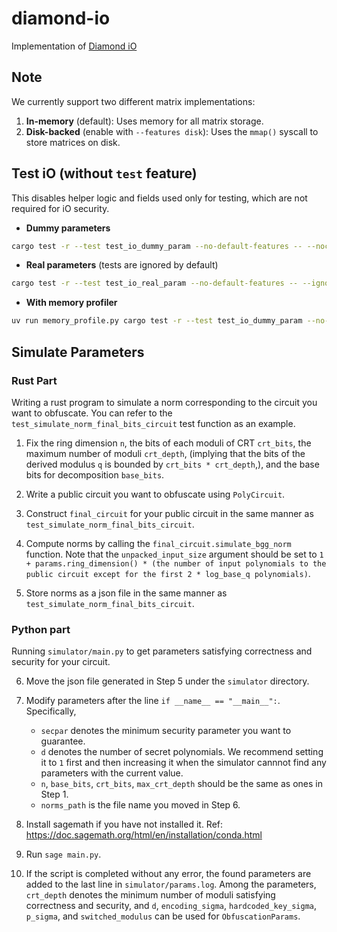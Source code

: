# diamond-io

Implementation of [Diamond iO](https://eprint.iacr.org/2025/236)

## Note

We currently support two different matrix implementations:
1. **In-memory** (default): Uses memory for all matrix storage.
2. **Disk-backed** (enable with `--features disk`): Uses the `mmap()` syscall to store matrices on disk.

## Test iO (without `test` feature)

This disables helper logic and fields used only for testing, which are not required for iO security.

- **Dummy parameters**  
```bash
cargo test -r --test test_io_dummy_param --no-default-features -- --nocapture
```

- **Real parameters** (tests are ignored by default)  
```bash
cargo test -r --test test_io_real_param --no-default-features -- --ignored --nocapture
```

- **With memory profiler**  
```bash
uv run memory_profile.py cargo test -r --test test_io_dummy_param --no-default-features
```

## Simulate Parameters

### Rust Part

Writing a rust program to simulate a norm corresponding to the circuit you want to obfuscate. You can refer to the `test_simulate_norm_final_bits_circuit` test function as an example. 

1. Fix the ring dimension `n`, the bits of each moduli of CRT `crt_bits`, the maximum number of moduli `crt_depth`, (implying that the bits of the derived modulus `q` is bounded by `crt_bits * crt_depth`,), and the base bits for decomposition `base_bits`.

2. Write a public circuit you want to obfuscate using `PolyCircuit`.

3. Construct `final_circuit` for your public circuit in the same manner as `test_simulate_norm_final_bits_circuit`.

4. Compute norms by calling the `final_circuit.simulate_bgg_norm` function. Note that the `unpacked_input_size` argument should be set to `1 + params.ring_dimension() * (the number of input polynomials to the public circuit except for the first 2 * log_base_q polynomials)`.

5. Store norms as a json file in the same manner as `test_simulate_norm_final_bits_circuit`.

### Python part

Running `simulator/main.py` to get parameters satisfying correctness and security for your circuit.

6. Move the json file generated in Step 5 under the `simulator` directory.

7. Modify parameters after the line `if __name__ == "__main__":`. Specifically,
    - `secpar` denotes the minimum security parameter you want to guarantee.
    - `d` denotes the number of secret polynomials. We recommend setting it to `1` first and then increasing it when the simulator cannnot find any parameters with the current value.
    - `n`, `base_bits`, `crt_bits`, `max_crt_depth` should be the same as ones in Step 1.
    - `norms_path` is the file name you moved in Step 6.

8. Install sagemath if you have not installed it. Ref: https://doc.sagemath.org/html/en/installation/conda.html

9. Run `sage main.py`.

10. If the script is completed without any error, the found parameters are added to the last line in `simulator/params.log`. Among the parameters, `crt_depth` denotes the minimum number of moduli satisfying correctness and security, and `d`, `encoding_sigma`, `hardcoded_key_sigma`, `p_sigma`, and `switched_modulus` can be used for `ObfuscationParams`.
